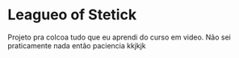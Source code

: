 # Leagueo of Stetick
Projeto pra colcoa tudo que eu aprendi do curso em video.
Não sei praticamente nada então paciencia kkjkjk

